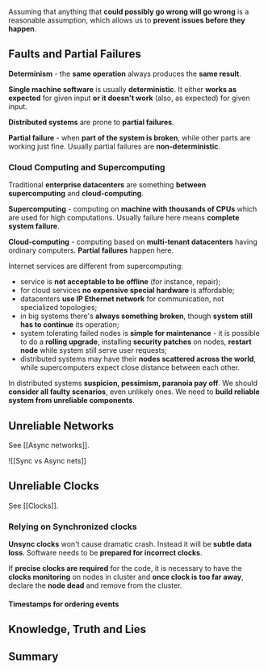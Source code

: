 Assuming that anything that **could possibly go wrong will go wrong** is a reasonable assumption, which allows us to **prevent issues before they happen**.

## Faults and Partial Failures

**Determinism** - the **same operation** always produces the **same result**.

**Single machine software** is usually **deterministic**. It either **works as expected** for given input **or it doesn't work** (also, as expected) for given input.

**Distributed systems** are prone to **partial failures**.

**Partial failure** - when **part of the system is broken**, while other parts are working just fine. Usually partial failures are **non-deterministic**.

### Cloud Computing and Supercomputing

Traditional **enterprise datacenters** are something **between** **supercomputing** and **cloud-computing**.

**Supercomputing** - computing on **machine with thousands of CPUs** which are used for high computations. Usually failure here means **complete system failure**.

**Cloud-computing** - computing based on **multi-tenant datacenters** having ordinary computers. **Partial failures** happen here.

Internet services are different from supercomputing:
- service is **not acceptable to be offline** (for instance, repair);
- for cloud services **no expensive special hardware** is affordable;
- datacenters **use IP Ethernet network** for communication, not specialized topologies;
- in big systems there's **always something broken**, though **system still has to continue** its operation;
- system tolerating failed nodes is **simple for maintenance** - it is possible to do a **rolling upgrade**, installing **security patches** on nodes, **restart node** while system still serve user requests;
- distributed systems may have their **nodes scattered across the world**, while supercomputers expect close distance between each other.

In distributed systems **suspicion, pessimism, paranoia pay off**. We should **consider all faulty scenarios**, even unlikely ones. We need to **build reliable system from unreliable components**.

## Unreliable Networks

See [[Async networks]].

![[Sync vs Async nets]]

## Unreliable Clocks

See [[Clocks]].

### Relying on Synchronized clocks

**Unsync clocks** won't cause dramatic crash. Instead it will be **subtle data loss**. Software needs to be **prepared for incorrect clocks**.

If **precise clocks are required** for the code, it is necessary to have the **clocks monitoring** on nodes in cluster and **once clock is too far away**, declare the **node dead** and remove from the cluster.

#### Timestamps for ordering events


## Knowledge, Truth and Lies

## Summary